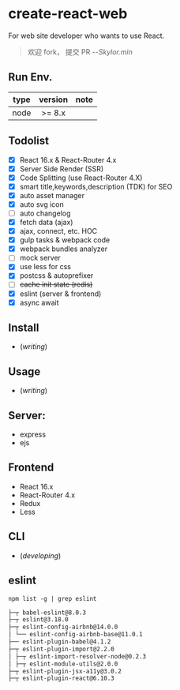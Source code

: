 # create-react-web

For web site developer who wants to use React.

> 欢迎 fork， 提交 PR  --_Skylor.min_

## Run Env.

| type            | version         |   note  |
| :-------------: | :-------------: | :-----: |
| node            | \>= 8.x         |         |

## Todolist

- [x] React 16.x & React-Router 4.x
- [x] Server Side Render (SSR)
- [x] Code Splitting (use React-Router 4.X)
- [x] smart title,keywords,description (TDK) for SEO
- [x] auto asset manager
- [x] auto svg icon
- [ ] auto changelog
- [x] fetch data (ajax)
- [x] ajax, connect, etc. HOC
- [x] gulp tasks & webpack code
- [x] webpack bundles analyzer
- [ ] mock server
- [x] use less for css
- [x] postcss & autoprefixer
- [ ] <del>cache init state (redis)</del>
- [x] eslint (server & frontend)
- [x] async await

## Install

* (_writing_)

## Usage

* (_writing_)

## Server:

* express
* ejs

## Frontend

* React 16.x
* React-Router 4.x
* Redux
* Less

## CLI

* (_developing_)

## eslint 

`npm list -g | grep eslint`


```bash
├─┬ babel-eslint@8.0.3
├─┬ eslint@3.18.0
├─┬ eslint-config-airbnb@14.0.0
│ └── eslint-config-airbnb-base@11.0.1
├── eslint-plugin-babel@4.1.2
├─┬ eslint-plugin-import@2.2.0
│ ├─┬ eslint-import-resolver-node@0.2.3
│ ├─┬ eslint-module-utils@2.0.0
├─┬ eslint-plugin-jsx-a11y@3.0.2
├─┬ eslint-plugin-react@6.10.3
```
